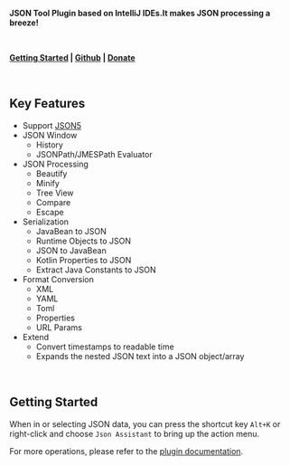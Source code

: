 **JSON Tool Plugin based on IntelliJ IDEs.It makes JSON processing a breeze!**

<br/>

**[Getting Started](https://json.memoryzy.cn/overview) | 
[Github](https://github.com/MemoryZy/Json-Assistant) | 
[Donate](https://json.memoryzy.cn/support)**

<br/>

## Key Features
- Support [JSON5](https://json5.org/)
- JSON Window
  - History
  - JSONPath/JMESPath Evaluator
- JSON Processing
  - Beautify
  - Minify
  - Tree View
  - Compare
  - Escape
- Serialization
  - JavaBean to JSON
  - Runtime Objects to JSON
  - JSON to JavaBean
  - Kotlin Properties to JSON
  - Extract Java Constants to JSON
- Format Conversion
  - XML
  - YAML
  - Toml
  - Properties
  - URL Params
- Extend
  - Convert timestamps to readable time
  - Expands the nested JSON text into a JSON object/array

<br/>

## Getting Started
When in or selecting JSON data, you can press the shortcut key `Alt+K` or right-click and choose `Json Assistant` to bring up the action menu.

For more operations, please refer to the [plugin documentation](https://json.memoryzy.cn/overview).